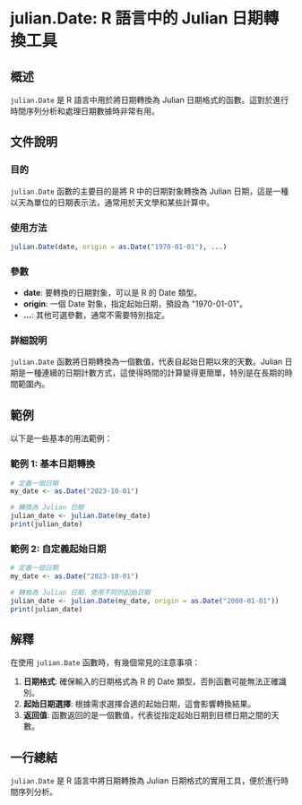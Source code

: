 <!--
Meta Description: # julian.Date: R 語言中的 Julian 日期轉換工具 ## 概述 `julian.Date` 是 R 語言中用於將日期轉換為 Julian 日期格式的函數。這對於進行時間序列分析和處理日期數據時非常有用。 ## 文件說明 ### 目的 `julian.Date` 函數的主要目的是將...
Meta Keywords: date, julian, my_date, julian_date, origin
-->

# julian.Date: R 語言中的 Julian 日期轉換工具

## 概述
`julian.Date` 是 R 語言中用於將日期轉換為 Julian 日期格式的函數。這對於進行時間序列分析和處理日期數據時非常有用。

## 文件說明
### 目的
`julian.Date` 函數的主要目的是將 R 中的日期對象轉換為 Julian 日期，這是一種以天為單位的日期表示法，通常用於天文學和某些計算中。

### 使用方法
```R
julian.Date(date, origin = as.Date("1970-01-01"), ...)
```

### 參數
- **date**: 要轉換的日期對象，可以是 R 的 Date 類型。
- **origin**: 一個 Date 對象，指定起始日期，預設為 "1970-01-01"。
- **...**: 其他可選參數，通常不需要特別指定。

### 詳細說明
`julian.Date` 函數將日期轉換為一個數值，代表自起始日期以來的天數。Julian 日期是一種連續的日期計數方式，這使得時間的計算變得更簡單，特別是在長期的時間範圍內。

## 範例
以下是一些基本的用法範例：

### 範例 1: 基本日期轉換
```R
# 定義一個日期
my_date <- as.Date("2023-10-01")

# 轉換為 Julian 日期
julian_date <- julian.Date(my_date)
print(julian_date)
```

### 範例 2: 自定義起始日期
```R
# 定義一個日期
my_date <- as.Date("2023-10-01")

# 轉換為 Julian 日期，使用不同的起始日期
julian_date <- julian.Date(my_date, origin = as.Date("2000-01-01"))
print(julian_date)
```

## 解釋
在使用 `julian.Date` 函數時，有幾個常見的注意事項：

1. **日期格式**: 確保輸入的日期格式為 R 的 Date 類型，否則函數可能無法正確識別。
2. **起始日期選擇**: 根據需求選擇合適的起始日期，這會影響轉換結果。
3. **返回值**: 函數返回的是一個數值，代表從指定起始日期到目標日期之間的天數。

## 一行總結
`julian.Date` 是 R 語言中將日期轉換為 Julian 日期格式的實用工具，便於進行時間序列分析。